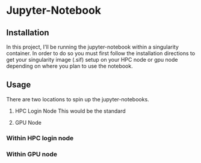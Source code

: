 # Jupyter-Notebook

## Installation
In this project, I'll be running the jupyter-notebook within a singularity container. In order to do so you must first follow the installation directions to get your singularity image (.sif) setup on your HPC node or gpu node depending on where you plan to use the notebook. 

## Usage
There are two locations to spin up the jupyter-notebooks.

1. HPC Login Node
This would be the standard 

2. GPU Node

### Within HPC login node

### Within GPU node
